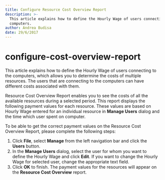 ```yaml
---
title: Configure Resource Cost Overview Report
description: >-
  This article explains how to define the Hourly Wage of users connecting to the
  computers.
author: Andrea Budisa
date: 29/6/2017
---
```


# configure-cost-overview-report

This article explains how to define the Hourly Wage of users connecting to the computers, which allows you to determine the costs of multiple resources. The users that are connecting to the computers can have different costs associated with them.

Resource Cost Overview Report enables you to see the costs of all the available resources during a selected period. This report displays the following payment values for each resource. These values are based on Hourly Wage entered for an individual resource in **Manage Users** dialog and the time which user spent on computer.

To be able to get the correct payment values on the Resource Cost Overview Report, please complete the following steps:

1. Click **File**, select **Manage** from the left navigation bar and click the **Users** button.
2. In the **Manage Users** dialog, select the user for whom you want to define the Hourly Wage and click **Edit**. If you want to change the Hourly Wage for selected user, change the appropriate text field.
3. Click **OK** to finish. The payment values for the resources will appear on the **Resource Cost Overview** report.

